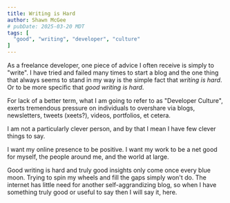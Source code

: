 ```yaml
---
title: Writing is Hard
author: Shawn McGee
# pubDate: 2025-03-20 MDT
tags: [
  "good", "writing", "developer", "culture"
]
---
```


As a freelance developer, one piece of advice I often receive is simply to "write". I have tried and failed many times to start a blog and the one thing that always seems to stand in my way is the simple fact that *writing is hard*. Or to be more specific that *good writing is hard*.

For lack of a better term, what I am going to refer to as "Developer Culture", exerts tremendous pressure on individuals to overshare via blogs, newsletters, tweets (xeets?), videos, portfolios, et cetera.

<!-- I have felt this pressure permeate my being to manifest as guilt. The hypercritical voice inside of my head often whispers "You should be blogging about this", "You should turn this into a twelve-part video series on YouTube", "You should be posting that -->

I am not a particularly clever person, and by that I mean I have few clever things to say. 


<!-- I have insights like any human, but truly *good* insights come once every blue moon -->






I want my online presence to be positive. I want my work to be a net good for myself, the people around me, and the world at large. 

Good writing is hard and truly good insights only come once every blue moon. Trying to spin my wheels and fill the gaps simply won't do. The internet has little need for another self-aggrandizing blog, so when I have something truly good or useful to say then I will say it, here.

<!-- so caught up in what to do I never do it -->

<!-- As a digital denizen, I understand the need to cultivate an online presence. 


Insight strikes once every blue moon, and I  -->


<!-- Laying thoughts bare -->




<!-- Pressured for length of writing -->

<!-- Pressured for frequency of writing -->

<!-- Pressured to write about thoughts, but thoughts are often garbage. -->

<!-- Pressure to write about what you are working on, but how can I write about it when I don't know enough about it. The point of projects is to learn and there is little value (IMO) in sharing my ignorance for fear that I lead myself and/or someone else astray. -->

<!-- This blog will have no regular posts. Posts will be of any length, not padded with fluff to make you read more ads (which there are none). I'm not here to toot my own horn. Why there is something useful to say I will say it. -->